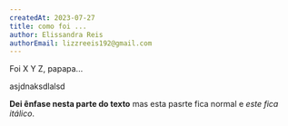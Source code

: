 ```yaml
---
createdAt: 2023-07-27
title: como foi ...
author: Elissandra Reis
authorEmail: lizzreeis192@gmail.com
---
```


Foi X Y Z, papapa...

asjdnaksdlalsd

**Dei ênfase nesta parte do texto** mas esta pasrte fica normal e _este fica itálico_.